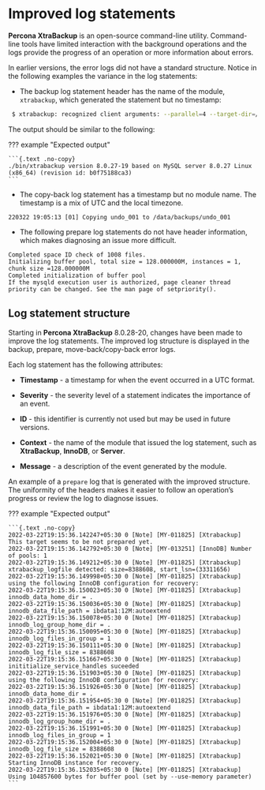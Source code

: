 # Improved log statements

**Percona XtraBackup** is an open-source command-line utility. Command-line
tools have limited interaction with the background operations and the logs
provide the progress of an operation or more information about errors.

In earlier versions, the error logs did not have a standard structure.
Notice in the following examples the variance in the log statements:

* The backup log statement header has the name of the module, `xtrabackup`, which generated the statement but no timestamp:

```{.bash data-prompt="$"}
 $ xtrabackup: recognized client arguments: --parallel=4 --target-dir=/data/backups/ --backup=1
```
The output should be similar to the following:

??? example "Expected output"

    ```{.text .no-copy}
    ./bin/xtrabackup version 8.0.27-19 based on MySQL server 8.0.27 Linux (x86_64) (revision id: b0f75188ca3)
    ```

* The copy-back log statement has a timestamp but no module name. The
  timestamp is a mix of UTC and the local timezone.

```{.text .no-copy}
220322 19:05:13 [01] Copying undo_001 to /data/backups/undo_001
```

* The following prepare log statements do not have header information,
  which makes diagnosing an issue more difficult.

```{.text .no-copy}
Completed space ID check of 1008 files.
Initializing buffer pool, total size = 128.000000M, instances = 1, chunk size =128.000000M
Completed initialization of buffer pool
If the mysqld execution user is authorized, page cleaner thread priority can be changed. See the man page of setpriority().
```

## Log statement structure

Starting in **Percona XtraBackup** 8.0.28-20, changes have been made to
improve the log statements. The improved log structure is displayed in the
backup, prepare, move-back/copy-back error logs.

Each log statement has the following attributes:

* **Timestamp** - a timestamp for when the event occurred in a UTC format.

* **Severity** - the severity level of a statement indicates the importance of an event.

* **ID** - this identifier is currently not used but may be used in future versions.

* **Context** - the name of the module that issued the log statement, such as **XtraBackup**, **InnoDB**, or **Server**.

* **Message** - a description of the event generated by the module.

An example of a `prepare` log that is generated with the improved structure.
The uniformity of the headers makes it easier to follow an operation’s progress
or review the log to diagnose issues.

??? example "Expected output"

    ```{.text .no-copy}
    2022-03-22T19:15:36.142247+05:30 0 [Note] [MY-011825] [Xtrabackup] This target seems to be not prepared yet.
    2022-03-22T19:15:36.142792+05:30 0 [Note] [MY-013251] [InnoDB] Number of pools: 1
    2022-03-22T19:15:36.149212+05:30 0 [Note] [MY-011825] [Xtrabackup] xtrabackup_logfile detected: size=8388608, start_lsn=(33311656)
    2022-03-22T19:15:36.149998+05:30 0 [Note] [MY-011825] [Xtrabackup] using the following InnoDB configuration for recovery:
    2022-03-22T19:15:36.150023+05:30 0 [Note] [MY-011825] [Xtrabackup] innodb_data_home_dir = .
    2022-03-22T19:15:36.150036+05:30 0 [Note] [MY-011825] [Xtrabackup] innodb_data_file_path = ibdata1:12M:autoextend
    2022-03-22T19:15:36.150078+05:30 0 [Note] [MY-011825] [Xtrabackup] innodb_log_group_home_dir = .
    2022-03-22T19:15:36.150095+05:30 0 [Note] [MY-011825] [Xtrabackup] innodb_log_files_in_group = 1
    2022-03-22T19:15:36.150111+05:30 0 [Note] [MY-011825] [Xtrabackup] innodb_log_file_size = 8388608
    2022-03-22T19:15:36.151667+05:30 0 [Note] [MY-011825] [Xtrabackup] inititialize_service_handles suceeded
    2022-03-22T19:15:36.151903+05:30 0 [Note] [MY-011825] [Xtrabackup] using the following InnoDB configuration for recovery:
    2022-03-22T19:15:36.151926+05:30 0 [Note] [MY-011825] [Xtrabackup] innodb_data_home_dir = .
    2022-03-22T19:15:36.151954+05:30 0 [Note] [MY-011825] [Xtrabackup] innodb_data_file_path = ibdata1:12M:autoextend
    2022-03-22T19:15:36.151976+05:30 0 [Note] [MY-011825] [Xtrabackup] innodb_log_group_home_dir = .
    2022-03-22T19:15:36.151991+05:30 0 [Note] [MY-011825] [Xtrabackup] innodb_log_files_in_group = 1
    2022-03-22T19:15:36.152004+05:30 0 [Note] [MY-011825] [Xtrabackup] innodb_log_file_size = 8388608
    2022-03-22T19:15:36.152021+05:30 0 [Note] [MY-011825] [Xtrabackup] Starting InnoDB instance for recovery.
    2022-03-22T19:15:36.152035+05:30 0 [Note] [MY-011825] [Xtrabackup] Using 104857600 bytes for buffer pool (set by --use-memory parameter)
    ```
